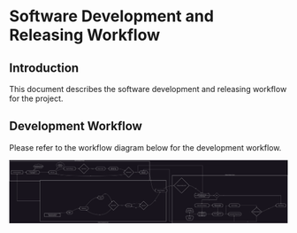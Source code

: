 # Software Development and Releasing Workflow

## Introduction

This document describes the software development and releasing workflow for the project.

## Development Workflow

Please refer to the workflow diagram below for the development workflow.

![Development Workflow](media/SoftwareWorkflow.drawio.svg)
